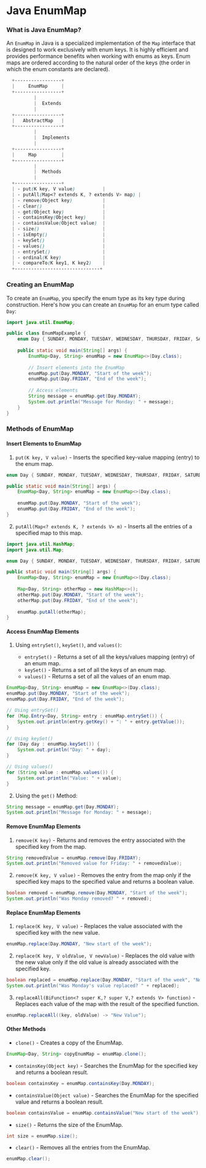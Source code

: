 # Java EnumMap



### What is Java EnumMap?

An `EnumMap` in Java is a specialized implementation of the `Map` interface that is designed to work exclusively with enum keys. It is highly efficient and provides performance benefits when working with enums as keys. Enum maps are ordered according to the natural order of the keys (the order in which the enum constants are declared).

```scss
  +-----------------+
  |     EnumMap     |
  +-----------------+
          |
          |  Extends
          |
  +-----------------+
  |   AbstractMap   |
  +-----------------+
          |
          |  Implements
          |
  +-----------------+
  |     Map         |
  +-----------------+
          |
          |  Methods
          |
  +-----------------+
  | - put(K key, V value)          |
  | - putAll(Map<? extends K, ? extends V> map) |
  | - remove(Object key)           |
  | - clear()                      |
  | - get(Object key)              |
  | - containsKey(Object key)      |
  | - containsValue(Object value)  |
  | - size()                       |
  | - isEmpty()                    |
  | - keySet()                     |
  | - values()                     |
  | - entrySet()                   |
  | - ordinal(K key)               |
  | - compareTo(K key1, K key2)    |
  +-------------------------------+

```

### Creating an EnumMap

To create an `EnumMap`, you specify the enum type as its key type during construction. Here's how you can create an `EnumMap` for an enum type called `Day`:

```java
import java.util.EnumMap;

public class EnumMapExample {
    enum Day { SUNDAY, MONDAY, TUESDAY, WEDNESDAY, THURSDAY, FRIDAY, SATURDAY }
    
    public static void main(String[] args) {
        EnumMap<Day, String> enumMap = new EnumMap<>(Day.class);
        
        // Insert elements into the EnumMap
        enumMap.put(Day.MONDAY, "Start of the week");
        enumMap.put(Day.FRIDAY, "End of the week");
        
        // Access elements
        String message = enumMap.get(Day.MONDAY);
        System.out.println("Message for Monday: " + message);
    }
}
```

### Methods of EnumMap

#### Insert Elements to EnumMap

1. `put(K key, V value)` - Inserts the specified key-value mapping (entry) to the enum map.

```java
enum Day { SUNDAY, MONDAY, TUESDAY, WEDNESDAY, THURSDAY, FRIDAY, SATURDAY }

public static void main(String[] args) {
    EnumMap<Day, String> enumMap = new EnumMap<>(Day.class);
    
    enumMap.put(Day.MONDAY, "Start of the week");
    enumMap.put(Day.FRIDAY, "End of the week");
}
```

2. `putAll(Map<? extends K, ? extends V> m)` - Inserts all the entries of a specified map to this map.

```java
import java.util.HashMap;
import java.util.Map;

enum Day { SUNDAY, MONDAY, TUESDAY, WEDNESDAY, THURSDAY, FRIDAY, SATURDAY }

public static void main(String[] args) {
    EnumMap<Day, String> enumMap = new EnumMap<>(Day.class);
    
    Map<Day, String> otherMap = new HashMap<>();
    otherMap.put(Day.MONDAY, "Start of the week");
    otherMap.put(Day.FRIDAY, "End of the week");
    
    enumMap.putAll(otherMap);
}
```

#### Access EnumMap Elements

1. Using `entrySet()`, `keySet()`, and `values()`:

   - `entrySet()` - Returns a set of all the keys/values mapping (entry) of an enum map.
   - `keySet()` - Returns a set of all the keys of an enum map.
   - `values()` - Returns a set of all the values of an enum map.

```java
EnumMap<Day, String> enumMap = new EnumMap<>(Day.class);
enumMap.put(Day.MONDAY, "Start of the week");
enumMap.put(Day.FRIDAY, "End of the week");

// Using entrySet()
for (Map.Entry<Day, String> entry : enumMap.entrySet()) {
    System.out.println(entry.getKey() + ": " + entry.getValue());
}

// Using keySet()
for (Day day : enumMap.keySet()) {
    System.out.println("Day: " + day);
}

// Using values()
for (String value : enumMap.values()) {
    System.out.println("Value: " + value);
}
```

2. Using the `get()` Method:

```java
String message = enumMap.get(Day.MONDAY);
System.out.println("Message for Monday: " + message);
```

#### Remove EnumMap Elements

1. `remove(K key)` - Returns and removes the entry associated with the specified key from the map.

```java
String removedValue = enumMap.remove(Day.FRIDAY);
System.out.println("Removed value for Friday: " + removedValue);
```

2. `remove(K key, V value)` - Removes the entry from the map only if the specified key maps to the specified value and returns a boolean value.

```java
boolean removed = enumMap.remove(Day.MONDAY, "Start of the week");
System.out.println("Was Monday removed? " + removed);
```

#### Replace EnumMap Elements

1. `replace(K key, V value)` - Replaces the value associated with the specified key with the new value.

```java
enumMap.replace(Day.MONDAY, "New start of the week");
```

2. `replace(K key, V oldValue, V newValue)` - Replaces the old value with the new value only if the old value is already associated with the specified key.

```java
boolean replaced = enumMap.replace(Day.MONDAY, "Start of the week", "New start of the week");
System.out.println("Was Monday's value replaced? " + replaced);
```

3. `replaceAll(BiFunction<? super K,? super V,? extends V> function)` - Replaces each value of the map with the result of the specified function.

```java
enumMap.replaceAll((key, oldValue) -> "New Value");
```

#### Other Methods

- `clone()` - Creates a copy of the EnumMap.

```java
EnumMap<Day, String> copyEnumMap = enumMap.clone();
```

- `containsKey(Object key)` - Searches the EnumMap for the specified key and returns a boolean result.

```java
boolean containsKey = enumMap.containsKey(Day.MONDAY);
```

- `containsValue(Object value)` - Searches the EnumMap for the specified value and returns a boolean result.

```java
boolean containsValue = enumMap.containsValue("New start of the week");
```

- `size()` - Returns the size of the EnumMap.

```java
int size = enumMap.size();
```

- `clear()` - Removes all the entries from the EnumMap.

```java
enumMap.clear();
```
